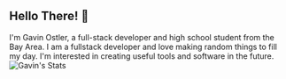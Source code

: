 ## Hello There! 👋

I'm Gavin Ostler, a full-stack developer and high school student from the Bay Area. I am a fullstack developer and love making random things to fill my day. I'm interested in creating useful tools and software in the future.
![Gavin's Stats](https://skillicons.dev/icons?i=js,ts,html,css,nodejs,py,tailwind,mongodb,figma)
